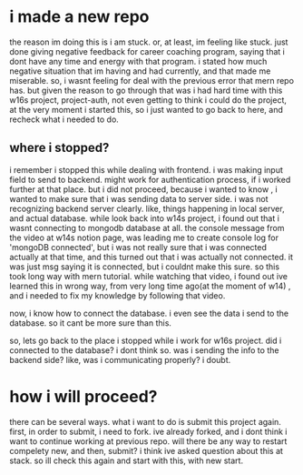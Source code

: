 # i made a new repo
the reason im doing this is i am stuck.
or, at least, im feeling like stuck.
just done giving negative feedback for career coaching program,
saying that i dont have any time and energy with that program.
i stated how much negative situation that im having and had currently,
and that made me miserable.
so, i wasnt feeling for deal with the previous error that mern repo has. 
but given the reason to go through that was i had hard time with this w16s project,
project-auth,
not even getting to think i could do the project,
at the very moment i started this,
so i just wanted to go back to here,
and recheck what i needed to do. 

## where i stopped?
i remember i stopped this while dealing with frontend.
i was making input field to send to backend.
might work for authentication process, if i worked further at that place.
but i did not proceed,
because i wanted to know , i wanted to make sure
that i was sending data to server side.
i was not recognizing backend server clearly. 
like, things happening in local server, and actual database.
while look back into w14s project,
i found out that i wasnt connecting to mongodb database at all.
the console message from the video at w14s notion page,
was leading me to create console log for 'mongoDB connected',
but i was not really sure that i was connected actually at that time,
and this turned out that i was actually not connected.
it was just msg saying it is connected,
but i couldnt make this sure.
so this took long way with mern tutorial. 
while watching that video, i found out ive learned this in wrong way,
from very long time ago(at the moment of w14) ,
and i needed to fix my knowledge by following that video. 

now, i know how to connect the database.
i even see the data i send to the database.
so it cant be more sure than this.

so, lets go back to the place i stopped while i work for w16s project.
did i connected to the database? i dont think so.
was i sending the info to the backend side? like, was i communicating properly? i doubt.

# how i will proceed?
there can be several ways. 
what i want to do is submit this project again.
first, in order to submit, i need to fork.
ive already forked, and i dont think i want to continue working at previous repo.
will there be any way to restart compelety new, and then, submit?
i think ive asked question about this at stack. 
so ill check this again and start with this, with new start.